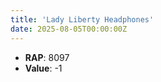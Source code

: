 ```yaml
---
title: 'Lady Liberty Headphones'
date: 2025-08-05T00:00:00Z
---
```

- **RAP**: 8097
- **Value**: -1
